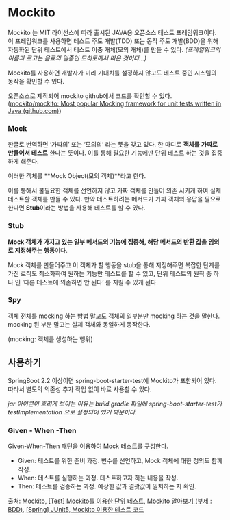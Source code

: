 # Mockito

Mockito 는 MIT 라이선스에 따라 출시된 JAVA용 오픈소스 테스트 프레임워크이다. 이 프레임워크를 사용하면 테스트 주도 개발(TDD) 또는 동작 주도 개발(BDD)을 위해 자동화된 단위 테스트에서 테스트 이중 개체(모의 개체)를 만들 수 있다. *(프레임워크의 이름과 로고는 음료의 일종인 모히토에서 따온 것이다…)*

Mockito를 사용하면 개발자가 미리 기대치를 설정하지 않고도 테스트 중인 시스템의 동작을 확인할 수 있다.

오픈소스로 제작되어 mockito github에서 코드를 확인할 수 있다. ([mockito/mockito: Most popular Mocking framework for unit tests written in Java (github.com)](https://github.com/mockito/mockito))

### Mock

한글로 번역하면 ‘가짜의’ 또는 ‘모의의’ 라는 뜻을 갖고 있다. 한 마디로 **객체를 가짜로 만들어서 테스트** 한다는 뜻이다. 이를 통해 필요한 기능에만 단위 테스트 하는 것을 집중하게 해준다.

이러한 객체를 **Mock Object(모의 객체)**라고 한다.

이를 통해서 불필요한 객체를 선언하지 않고 가짜 객체를 만들어 의존 시키게 하여 실제 테스트할 객체를 만들 수 있다. 만약 테스트하려는 메서드가 가짜 객체의 응답을 필요로 한다면 **Stub**이라는 방법을 사용해 테스트를 할 수 있다.

### Stub

**Mock 객체가 가지고 있는 일부 메서드의 기능에 집중해, 해당 메서드의 반환 값을 임의로 지정해주는 행동**이다.

Mock 객체를 만들어주고 이 객체가 할 행동을 stub을 통해 지정해주면 복잡한 단계를 가진 로직도 최소화하여 원하는 기능만 테스트를 할 수 있고, 단위 테스트의 원칙 중 하나 인 ‘다른 테스트에 의존하면 안 된다’ 를 지킬 수 있게 된다.

### Spy

객체 전체를 mocking 하는 방법 말고도 객체의 일부분만 mocking 하는 것을 말한다. mocking 된 부분 말고는 실제 객체와 동일하게 동작한다.

(mocking: 객체를 생성하는 행위)

## 사용하기

SpringBoot 2.2 이상이면 spring-boot-starter-test에 Mockito가 포함되어 있다. 따라서 별도의 의존성 추가 작업 없이 바로 사용할 수 있다.

*jar 아이콘이 흐리게 보이는 이유는 build.gradle 파일에 spring-boot-starter-test가  testImplementation 으로 설정되어 있기 때문이다.*

### Given - When -Then

Given-When-Then 패턴을 이용하여 Mock 테스트를 구성한다.

- Given: 테스트를 위한 준비 과정. 변수를 선언하고, Mock 객체에 대한 정의도 함께 작성.
- When: 테스트를 실행하는 과정. 테스트하고자 하는 내용을 작성.
- Then:  테스트를 검증하는 과정. 예상한 값과 결괏값이 일치하는 지 확인.

출처: [Mockito](https://en.wikipedia.org/wiki/Mockito), [[Test] Mockito를 이용한 단위 테스트](https://velog.io/@wlsh44/symr7p68), [Mockito 알아보기 (부제 : BDD)](https://loopstudy.tistory.com/315), [[Spring] JUnit5, Mockito 이용한 테스트 코드](https://velog.io/@wonizizi99/Spring-JUnit5-Mockito-이용한-테스트-코드)
